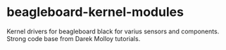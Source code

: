 # beagleboard-kernel-modules
Kernel drivers for beagleboard black for varius sensors and components. Strong code base from Darek Molloy tutorials.
